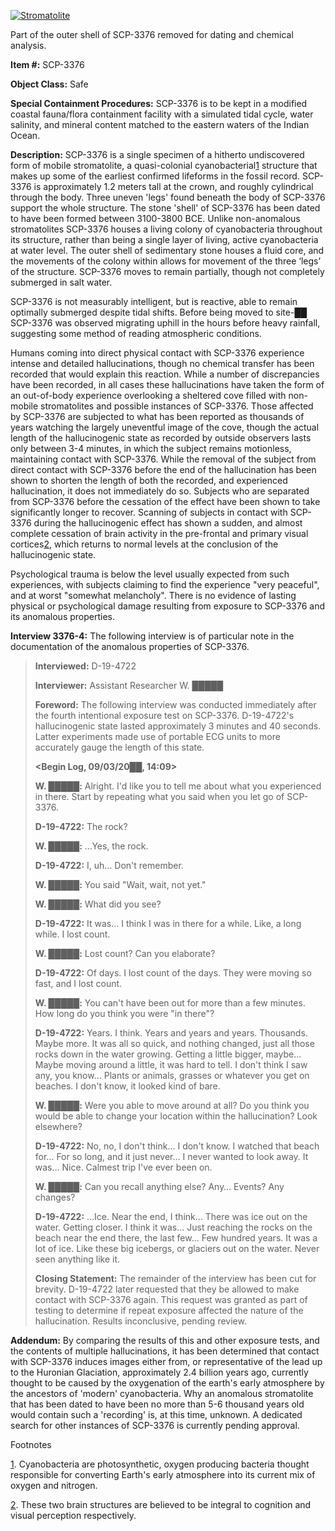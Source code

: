 [![Stromatolite](http://scp-wiki.wdfiles.com/local--resized-images/scp-3376/Stromatolite/medium.jpg)](http://scp-wiki.wdfiles.com/local--files/scp-3376/Stromatolite)

Part of the outer shell of SCP-3376 removed for dating and chemical analysis.

**Item #:** SCP-3376

**Object Class:** Safe

**Special Containment Procedures:** SCP-3376 is to be kept in a modified coastal fauna/flora containment facility with a simulated tidal cycle, water salinity, and mineral content matched to the eastern waters of the Indian Ocean.

**Description:** SCP-3376 is a single specimen of a hitherto undiscovered form of mobile stromatolite, a quasi-colonial cyanobacterial[1](javascript:;) structure that makes up some of the earliest confirmed lifeforms in the fossil record. SCP-3376 is approximately 1.2 meters tall at the crown, and roughly cylindrical through the body. Three uneven 'legs' found beneath the body of SCP-3376 support the whole structure. The stone 'shell' of SCP-3376 has been dated to have been formed between 3100-3800 BCE. Unlike non-anomalous stromatolites SCP-3376 houses a living colony of cyanobacteria throughout its structure, rather than being a single layer of living, active cyanobacteria at water level. The outer shell of sedimentary stone houses a fluid core, and the movements of the colony within allows for movement of the three ‘legs’ of the structure. SCP-3376 moves to remain partially, though not completely submerged in salt water.

SCP-3376 is not measurably intelligent, but is reactive, able to remain optimally submerged despite tidal shifts. Before being moved to site-██ SCP-3376 was observed migrating uphill in the hours before heavy rainfall, suggesting some method of reading atmospheric conditions.

Humans coming into direct physical contact with SCP-3376 experience intense and detailed hallucinations, though no chemical transfer has been recorded that would explain this reaction. While a number of discrepancies have been recorded, in all cases these hallucinations have taken the form of an out-of-body experience overlooking a sheltered cove filled with non-mobile stromatolites and possible instances of SCP-3376. Those affected by SCP-3376 are subjected to what has been reported as thousands of years watching the largely uneventful image of the cove, though the actual length of the hallucinogenic state as recorded by outside observers lasts only between 3-4 minutes, in which the subject remains motionless, maintaining contact with SCP-3376. While the removal of the subject from direct contact with SCP-3376 before the end of the hallucination has been shown to shorten the length of both the recorded, and experienced hallucination, it does not immediately do so. Subjects who are separated from SCP-3376 before the cessation of the effect have been shown to take significantly longer to recover. Scanning of subjects in contact with SCP-3376 during the hallucinogenic effect has shown a sudden, and almost complete cessation of brain activity in the pre-frontal and primary visual cortices[2](javascript:;), which returns to normal levels at the conclusion of the hallucinogenic state.

Psychological trauma is below the level usually expected from such experiences, with subjects claiming to find the experience "very peaceful", and at worst "somewhat melancholy". There is no evidence of lasting physical or psychological damage resulting from exposure to SCP-3376 and its anomalous properties.

**Interview 3376-4:** The following interview is of particular note in the documentation of the anomalous properties of SCP-3376.

> **Interviewed:** D-19-4722
> 
> **Interviewer:** Assistant Researcher W. █████
> 
> **Foreword:** The following interview was conducted immediately after the fourth intentional exposure test on SCP-3376. D-19-4722's hallucinogenic state lasted approximately 3 minutes and 40 seconds. Latter experiments made use of portable ECG units to more accurately gauge the length of this state.
> 
> **<Begin Log, 09/03/20██, 14:09>**
> 
> **W. █████:** Alright. I'd like you to tell me about what you experienced in there. Start by repeating what you said when you let go of SCP-3376.  
>   
> **D-19-4722:** The rock?  
>   
> **W. █████:** …Yes, the rock.
> 
> **D-19-4722:** I, uh… Don't remember.
> 
> **W. █████:** You said "Wait, wait, not yet."
> 
> **W. █████:** What did you see?
> 
> **D-19-4722:** It was… I think I was in there for a while. Like, a long while. I lost count.
> 
> **W. █████:** Lost count? Can you elaborate?
> 
> **D-19-4722:** Of days. I lost count of the days. They were moving so fast, and I lost count.
> 
> **W. █████:** You can't have been out for more than a few minutes. How long do you think you were "in there"?
> 
> **D-19-4722:** Years. I think. Years and years and years. Thousands. Maybe more. It was all so quick, and nothing changed, just all those rocks down in the water growing. Getting a little bigger, maybe… Maybe moving around a little, it was hard to tell. I don't think I saw any, you know… Plants or animals, grasses or whatever you get on beaches. I don't know, it looked kind of bare.
> 
> **W. █████:** Were you able to move around at all? Do you think you would be able to change your location within the hallucination? Look elsewhere?
> 
> **D-19-4722:** No, no, I don't think… I don't know. I watched that beach for… For so long, and it just never… I never wanted to look away. It was… Nice. Calmest trip I've ever been on.
> 
> **W. █████:** Can you recall anything else? Any… Events? Any changes?
> 
> **D-19-4722:** …Ice. Near the end, I think… There was ice out on the water. Getting closer. I think it was… Just reaching the rocks on the beach near the end there, the last few… Few hundred years. It was a lot of ice. Like these big icebergs, or glaciers out on the water. Never seen anything like it.
> 
> **Closing Statement:** The remainder of the interview has been cut for brevity. D-19-4722 later requested that they be allowed to make contact with SCP-3376 again. This request was granted as part of testing to determine if repeat exposure affected the nature of the hallucination. Results inconclusive, pending review.

**Addendum:** By comparing the results of this and other exposure tests, and the contents of multiple hallucinations, it has been determined that contact with SCP-3376 induces images either from, or representative of the lead up to the Huronian Glaciation, approximately 2.4 billion years ago, currently thought to be caused by the oxygenation of the earth's early atmosphere by the ancestors of 'modern' cyanobacteria. Why an anomalous stromatolite that has been dated to have been no more than 5-6 thousand years old would contain such a 'recording' is, at this time, unknown. A dedicated search for other instances of SCP-3376 is currently pending approval.

Footnotes

[1](javascript:;). Cyanobacteria are photosynthetic, oxygen producing bacteria thought responsible for converting Earth's early atmosphere into its current mix of oxygen and nitrogen.

[2](javascript:;). These two brain structures are believed to be integral to cognition and visual perception respectively.